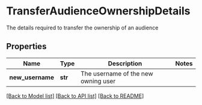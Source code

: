 # TransferAudienceOwnershipDetails

The details required to transfer the ownership of an audience
## Properties
Name | Type | Description | Notes
------------ | ------------- | ------------- | -------------
**new_username** | **str** | The username of the new owning user | 

[[Back to Model list]](../README.md#documentation-for-models) [[Back to API list]](../README.md#documentation-for-api-endpoints) [[Back to README]](../README.md)



